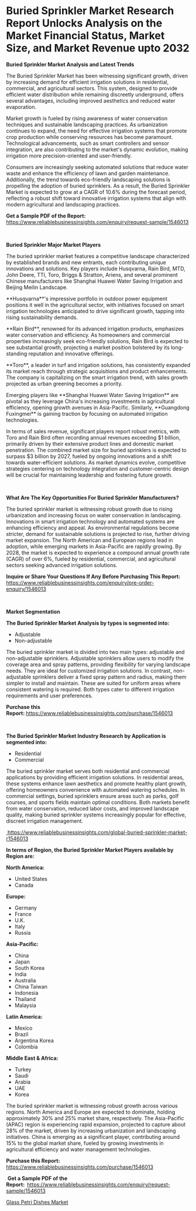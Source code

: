 <p><h1>Buried Sprinkler Market Research Report Unlocks Analysis on the Market Financial Status, Market Size, and Market Revenue upto 2032</h1></p><p><strong>Buried Sprinkler Market Analysis and Latest Trends</strong></p>
<p><p>The Buried Sprinkler Market has been witnessing significant growth, driven by increasing demand for efficient irrigation solutions in residential, commercial, and agricultural sectors. This system, designed to provide efficient water distribution while remaining discreetly underground, offers several advantages, including improved aesthetics and reduced water evaporation. </p><p>Market growth is fueled by rising awareness of water conservation techniques and sustainable landscaping practices. As urbanization continues to expand, the need for effective irrigation systems that promote crop production while conserving resources has become paramount. Technological advancements, such as smart controllers and sensor integration, are also contributing to the market's dynamic evolution, making irrigation more precision-oriented and user-friendly.</p><p>Consumers are increasingly seeking automated solutions that reduce water waste and enhance the efficiency of lawn and garden maintenance. Additionally, the trend towards eco-friendly landscaping solutions is propelling the adoption of buried sprinklers. As a result, the Buried Sprinkler Market is expected to grow at a CAGR of 10.6% during the forecast period, reflecting a robust shift toward innovative irrigation systems that align with modern agricultural and landscaping practices.</p></p>
<p><strong>Get a Sample PDF of the Report:&nbsp;</strong> <a href="https://www.reliablebusinessinsights.com/enquiry/request-sample/1546013?utm_campaign=2238&utm_medium=2&utm_source=Github&utm_content=ia&utm_term=04042025&utm_id=buried-sprinkler">https://www.reliablebusinessinsights.com/enquiry/request-sample/1546013</a></p>
<p>&nbsp;</p>
<p><strong>Buried Sprinkler Major Market Players</strong></p>
<p><p>The buried sprinkler market features a competitive landscape characterized by established brands and new entrants, each contributing unique innovations and solutions. Key players include Husqvarna, Rain Bird, MTD, John Deere, TTI, Toro, Briggs & Stratton, Ariens, and several prominent Chinese manufacturers like Shanghai Huawei Water Saving Irrigation and Beijing Meilin Landscape.</p><p>**Husqvarna**'s impressive portfolio in outdoor power equipment positions it well in the agricultural sector, with initiatives focused on smart irrigation technologies anticipated to drive significant growth, tapping into rising sustainability demands.</p><p>**Rain Bird**, renowned for its advanced irrigation products, emphasizes water conservation and efficiency. As homeowners and commercial properties increasingly seek eco-friendly solutions, Rain Bird is expected to see substantial growth, projecting a market position bolstered by its long-standing reputation and innovative offerings.</p><p>**Toro**, a leader in turf and irrigation solutions, has consistently expanded its market reach through strategic acquisitions and product enhancements. The company is capitalizing on the smart irrigation trend, with sales growth projected as urban greening becomes a priority.</p><p>Emerging players like **Shanghai Huawei Water Saving Irrigation** are pivotal as they leverage China's increasing investments in agricultural efficiency, opening growth avenues in Asia-Pacific. Similarly, **Guangdong Fuxingmei** is gaining traction by focusing on automated irrigation technologies.</p><p>In terms of sales revenue, significant players report robust metrics, with Toro and Rain Bird often recording annual revenues exceeding $1 billion, primarily driven by their extensive product lines and domestic market penetration. The combined market size for buried sprinklers is expected to surpass $3 billion by 2027, fueled by ongoing innovations and a shift towards water-efficient solutions. As market dynamics evolve, competitive strategies centering on technology integration and customer-centric design will be crucial for maintaining leadership and fostering future growth.</p></p>
<p>&nbsp;</p>
<p><strong>What Are The Key Opportunities For Buried Sprinkler Manufacturers?</strong></p>
<p><p>The buried sprinkler market is witnessing robust growth due to rising urbanization and increasing focus on water conservation in landscaping. Innovations in smart irrigation technology and automated systems are enhancing efficiency and appeal. As environmental regulations become stricter, demand for sustainable solutions is projected to rise, further driving market expansion. The North American and European regions lead in adoption, while emerging markets in Asia-Pacific are rapidly growing. By 2028, the market is expected to experience a compound annual growth rate (CAGR) of over 6%, fueled by residential, commercial, and agricultural sectors seeking advanced irrigation solutions.</p></p>
<p><strong>Inquire or Share Your Questions If Any Before Purchasing This Report:</strong> <a href="https://www.reliablebusinessinsights.com/enquiry/pre-order-enquiry/1546013?utm_campaign=2238&utm_medium=2&utm_source=Github&utm_content=ia&utm_term=04042025&utm_id=buried-sprinkler">https://www.reliablebusinessinsights.com/enquiry/pre-order-enquiry/1546013</a></p>
<p>&nbsp;</p>
<p><strong>Market Segmentation</strong></p>
<p><strong>The Buried Sprinkler Market Analysis by types is segmented into:</strong></p>
<p><ul><li>Adjustable</li><li>Non-adjustable</li></ul></p>
<p><p>The buried sprinkler market is divided into two main types: adjustable and non-adjustable sprinklers. Adjustable sprinklers allow users to modify the coverage area and spray patterns, providing flexibility for varying landscape needs. They are ideal for customized irrigation solutions. In contrast, non-adjustable sprinklers deliver a fixed spray pattern and radius, making them simpler to install and maintain. These are suited for uniform areas where consistent watering is required. Both types cater to different irrigation requirements and user preferences.</p></p>
<p><strong>Purchase this Report:&nbsp;</strong><a href="https://www.reliablebusinessinsights.com/purchase/1546013?utm_campaign=2238&utm_medium=2&utm_source=Github&utm_content=ia&utm_term=04042025&utm_id=buried-sprinkler">https://www.reliablebusinessinsights.com/purchase/1546013</a></p>
<p>&nbsp;</p>
<p><strong>The Buried Sprinkler Market Industry Research by Application is segmented into:</strong></p>
<p><ul><li>Residential</li><li>Commercial</li></ul></p>
<p><p>The buried sprinkler market serves both residential and commercial applications by providing efficient irrigation solutions. In residential areas, these systems enhance lawn aesthetics and promote healthy plant growth, offering homeowners convenience with automated watering schedules. In commercial settings, buried sprinklers ensure areas such as parks, golf courses, and sports fields maintain optimal conditions. Both markets benefit from water conservation, reduced labor costs, and improved landscape quality, making buried sprinkler systems increasingly popular for effective, discreet irrigation management.</p></p>
<p><a href="https://www.reliablebusinessinsights.com/global-buried-sprinkler-market-r1546013?utm_campaign=2238&utm_medium=2&utm_source=Github&utm_content=ia&utm_term=04042025&utm_id=buried-sprinkler">&nbsp;https://www.reliablebusinessinsights.com/global-buried-sprinkler-market-r1546013</a></p>
<p><strong>In terms of Region, the Buried Sprinkler Market Players available by Region are:</strong></p>
<p>
    <p> <strong> North America: </strong>
        <ul>
            <li>United States</li>
            <li>Canada</li>
        </ul>
        </p> 
    <p> <strong> Europe: </strong>
        <ul>
            <li>Germany</li>
            <li>France</li>
            <li>U.K.</li>
            <li>Italy</li>
            <li>Russia</li>
        </ul>
        </p> 
    <p> <strong> Asia-Pacific: </strong>
        <ul>
            <li>China</li>
            <li>Japan</li>
            <li>South Korea</li>
            <li>India</li>
            <li>Australia</li>
            <li>China Taiwan</li>
            <li>Indonesia</li>
            <li>Thailand</li>
            <li>Malaysia</li>
        </ul>
        </p> 
    <p> <strong> Latin America: </strong>
        <ul>
            <li>Mexico</li>
            <li>Brazil</li>
            <li>Argentina Korea</li>
            <li>Colombia</li>
        </ul>
        </p> 
    <p> <strong> Middle East & Africa: </strong>
        <ul>
            <li>Turkey</li>
            <li>Saudi</li>
            <li>Arabia</li>
            <li>UAE</li>
            <li>Korea</li>
        </ul>
    </p>
    </p>
<p><p>The buried sprinkler market is witnessing robust growth across various regions. North America and Europe are expected to dominate, holding approximately 30% and 25% market share, respectively. The Asia-Pacific (APAC) region is experiencing rapid expansion, projected to capture about 28% of the market, driven by increasing urbanization and landscaping initiatives. China is emerging as a significant player, contributing around 15% to the global market share, fueled by growing investments in agricultural efficiency and water management technologies.</p></p>
<p><strong>Purchase this Report: </strong><a href="https://www.reliablebusinessinsights.com/purchase/1546013?utm_campaign=2238&utm_medium=2&utm_source=Github&utm_content=ia&utm_term=04042025&utm_id=buried-sprinkler">https://www.reliablebusinessinsights.com/purchase/1546013</a></p>
<p>&nbsp;<strong>Get a Sample PDF of the Report:&nbsp;&nbsp;</strong><a href="https://www.reliablebusinessinsights.com/enquiry/request-sample/1546013?utm_campaign=2238&utm_medium=2&utm_source=Github&utm_content=ia&utm_term=04042025&utm_id=buried-sprinkler">https://www.reliablebusinessinsights.com/enquiry/request-sample/1546013</a></p>
<p><strong></strong></p>
<p><p><a href="https://github.com/SanjidaMahmud54/Market-Research-Report-List-2/blob/main/glass-petri-dishes-market.md?utm_campaign=2238&utm_medium=2&utm_source=Github&utm_content=ia&utm_term=04042025&utm_id=buried-sprinkler">Glass Petri Dishes Market</a></p></p>